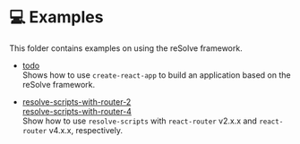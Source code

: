 # **💻 Examples**
This folder contains examples on using the reSolve framework.

* [todo](todo)  
	Shows how to use `create-react-app` to build an application based on the reSolve framework.

* [resolve-scripts-with-router-2](resolve-scripts-with-router-2)  
	[resolve-scripts-with-router-4](resolve-scripts-with-router-4)  
	Show how to use `resolve-scripts` with `react-router` v2.x.x and `react-router` v4.x.x, respectively. 
